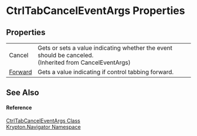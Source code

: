 # CtrlTabCancelEventArgs Properties




## Properties
<table>
<tr>
<td>Cancel</td>
<td>Gets or sets a value indicating whether the event should be canceled.<br />(Inherited from CancelEventArgs)</td></tr>
<tr>
<td><a href="bf4311a6-603b-9218-0c4b-dfbe32b36ba7.md">Forward</a></td>
<td>Gets a value indicating if control tabbing forward.</td></tr>
</table>

## See Also


#### Reference
<a href="ce631865-a330-85f3-7fa1-72a5af6a554d.md">CtrlTabCancelEventArgs Class</a>  
<a href="a21ac074-d119-3dc6-bd1c-d3a12c0128bc.md">Krypton.Navigator Namespace</a>  
